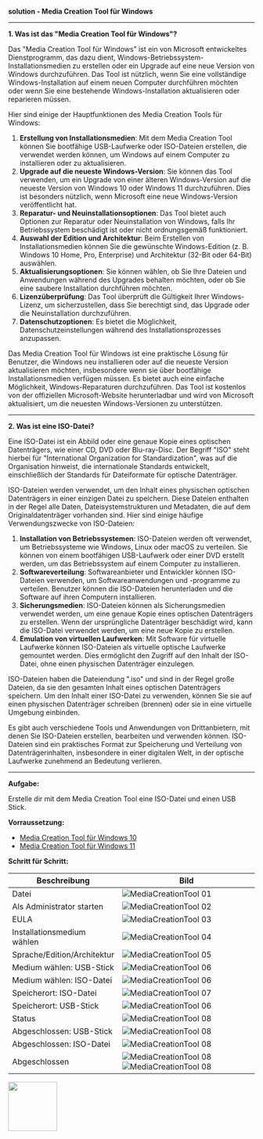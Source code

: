 
**solution - Media Creation Tool für Windows**

---

**1. Was ist das "Media Creation Tool für Windows"?**

Das "Media Creation Tool für Windows" ist ein von Microsoft entwickeltes Dienstprogramm, das dazu dient, Windows-Betriebssystem-Installationsmedien zu erstellen oder ein Upgrade auf eine neue Version von Windows durchzuführen. Das Tool ist nützlich, wenn Sie eine vollständige Windows-Installation auf einem neuen Computer durchführen möchten oder wenn Sie eine bestehende Windows-Installation aktualisieren oder reparieren müssen.

Hier sind einige der Hauptfunktionen des Media Creation Tools für Windows:

1. **Erstellung von Installationsmedien**: Mit dem Media Creation Tool können Sie bootfähige USB-Laufwerke oder ISO-Dateien erstellen, die verwendet werden können, um Windows auf einem Computer zu installieren oder zu aktualisieren.
2. **Upgrade auf die neueste Windows-Version**: Sie können das Tool verwenden, um ein Upgrade von einer älteren Windows-Version auf die neueste Version von Windows 10 oder Windows 11 durchzuführen. Dies ist besonders nützlich, wenn Microsoft eine neue Windows-Version veröffentlicht hat.
3. **Reparatur- und Neuinstallationsoptionen**: Das Tool bietet auch Optionen zur Reparatur oder Neuinstallation von Windows, falls Ihr Betriebssystem beschädigt ist oder nicht ordnungsgemäß funktioniert.
4. **Auswahl der Edition und Architektur**: Beim Erstellen von Installationsmedien können Sie die gewünschte Windows-Edition (z. B. Windows 10 Home, Pro, Enterprise) und Architektur (32-Bit oder 64-Bit) auswählen.
5. **Aktualisierungsoptionen**: Sie können wählen, ob Sie Ihre Dateien und Anwendungen während des Upgrades behalten möchten, oder ob Sie eine saubere Installation durchführen möchten.
6. **Lizenzüberprüfung**: Das Tool überprüft die Gültigkeit Ihrer Windows-Lizenz, um sicherzustellen, dass Sie berechtigt sind, das Upgrade oder die Neuinstallation durchzuführen.
7. **Datenschutzoptionen**: Es bietet die Möglichkeit, Datenschutzeinstellungen während des Installationsprozesses anzupassen.

Das Media Creation Tool für Windows ist eine praktische Lösung für Benutzer, die Windows neu installieren oder auf die neueste Version aktualisieren möchten, insbesondere wenn sie über bootfähige Installationsmedien verfügen müssen. Es bietet auch eine einfache Möglichkeit, Windows-Reparaturen durchzuführen. Das Tool ist kostenlos von der offiziellen Microsoft-Website herunterladbar und wird von Microsoft aktualisiert, um die neuesten Windows-Versionen zu unterstützen.

---

**2. Was ist eine ISO-Datei?**

Eine ISO-Datei ist ein Abbild oder eine genaue Kopie eines optischen Datenträgers, wie einer CD, DVD oder Blu-ray-Disc. Der Begriff "ISO" steht hierbei für "International Organization for Standardization", was auf die Organisation hinweist, die internationale Standards entwickelt, einschließlich der Standards für Dateiformate für optische Datenträger.

ISO-Dateien werden verwendet, um den Inhalt eines physischen optischen Datenträgers in einer einzigen Datei zu speichern. Diese Dateien enthalten in der Regel alle Daten, Dateisystemstrukturen und Metadaten, die auf dem Originaldatenträger vorhanden sind. Hier sind einige häufige Verwendungszwecke von ISO-Dateien:

1. **Installation von Betriebssystemen**: ISO-Dateien werden oft verwendet, um Betriebssysteme wie Windows, Linux oder macOS zu verteilen. Sie können von einem bootfähigen USB-Laufwerk oder einer DVD erstellt werden, um das Betriebssystem auf einem Computer zu installieren.
2. **Softwareverteilung**: Softwareanbieter und Entwickler können ISO-Dateien verwenden, um Softwareanwendungen und -programme zu verteilen. Benutzer können die ISO-Dateien herunterladen und die Software auf ihren Computern installieren.
3. **Sicherungsmedien**: ISO-Dateien können als Sicherungsmedien verwendet werden, um eine genaue Kopie eines optischen Datenträgers zu erstellen. Wenn der ursprüngliche Datenträger beschädigt wird, kann die ISO-Datei verwendet werden, um eine neue Kopie zu erstellen.
4. **Emulation von virtuellen Laufwerken**: Mit Software für virtuelle Laufwerke können ISO-Dateien als virtuelle optische Laufwerke gemountet werden. Dies ermöglicht den Zugriff auf den Inhalt der ISO-Datei, ohne einen physischen Datenträger einzulegen.

ISO-Dateien haben die Dateiendung ".iso" und sind in der Regel große Dateien, da sie den gesamten Inhalt eines optischen Datenträgers speichern. Um den Inhalt einer ISO-Datei zu verwenden, können Sie sie auf einen physischen Datenträger schreiben (brennen) oder sie in eine virtuelle Umgebung einbinden.

Es gibt auch verschiedene Tools und Anwendungen von Drittanbietern, mit denen Sie ISO-Dateien erstellen, bearbeiten und verwenden können. ISO-Dateien sind ein praktisches Format zur Speicherung und Verteilung von Datenträgerinhalten, insbesondere in einer digitalen Welt, in der optische Laufwerke zunehmend an Bedeutung verlieren.

---

**Aufgabe:**

Erstelle dir mit dem Media Creation Tool eine ISO-Datei und einen USB Stick.

**Vorraussetzung:**
* [Media Creation Tool für Windows 10](https://www.microsoft.com/de-de/software-download/windows10/)
* [Media Creation Tool für Windows 11](https://www.microsoft.com/de-de/software-download/windows11/)

**Schritt für Schritt:**

| Beschreibung                | Bild                                                                                                                                            |
| --------------------------- | ----------------------------------------------------------------------------------------------------------------------------------------------- |
| Datei                       | ![MediaCreationTool 01](https://github.com/dr-woitschek/learn/blob/main/Media_Creation_Tool_fuer_Windows/solution/MediaCreationTool_01.jpg)     |
| Als Administrator starten   | ![MediaCreationTool 02](https://github.com/dr-woitschek/learn/blob/main/Media_Creation_Tool_fuer_Windows/solution/MediaCreationTool_02.jpg)     |
| EULA                        | ![MediaCreationTool 03](https://github.com/dr-woitschek/learn/blob/main/Media_Creation_Tool_fuer_Windows/solution/MediaCreationTool_03.jpg)     |
| Installationsmedium wählen  | ![MediaCreationTool 04](https://github.com/dr-woitschek/learn/blob/main/Media_Creation_Tool_fuer_Windows/solution/MediaCreationTool_04.jpg)     |
| Sprache/Edition/Architektur | ![MediaCreationTool 05](https://github.com/dr-woitschek/learn/blob/main/Media_Creation_Tool_fuer_Windows/solution/MediaCreationTool_05.jpg)     |
| Medium wählen: USB-Stick    | ![MediaCreationTool 06](https://github.com/dr-woitschek/learn/blob/main/Media_Creation_Tool_fuer_Windows/solution/MediaCreationTool_06_USB.jpg) |
| Medium wählen: ISO-Datei    | ![MediaCreationTool 06](https://github.com/dr-woitschek/learn/blob/main/Media_Creation_Tool_fuer_Windows/solution/MediaCreationTool_06_ISO.jpg) |
| Speicherort: ISO-Datei      | ![MediaCreationTool 07](https://github.com/dr-woitschek/learn/blob/main/Media_Creation_Tool_fuer_Windows/solution/MediaCreationTool_07_ISO.jpg) |
| Speicherort: USB-Stick      | ![MediaCreationTool 06](https://github.com/dr-woitschek/learn/blob/main/Media_Creation_Tool_fuer_Windows/solution/MediaCreationTool_07_USB.jpg) |
| Status                      | ![MediaCreationTool 08](https://github.com/dr-woitschek/learn/blob/main/Media_Creation_Tool_fuer_Windows/solution/MediaCreationTool_08.jpg)     |
| Abgeschlossen: USB-Stick    | ![MediaCreationTool 08](https://github.com/dr-woitschek/learn/blob/main/Media_Creation_Tool_fuer_Windows/solution/MediaCreationTool_09_USB.jpg) |
| Abgeschlossen: ISO-Datei    | ![MediaCreationTool 08](https://github.com/dr-woitschek/learn/blob/main/Media_Creation_Tool_fuer_Windows/solution/MediaCreationTool_09_ISO.jpg) |
| Abgeschlossen               | ![MediaCreationTool 08](https://github.com/dr-woitschek/learn/blob/main/Media_Creation_Tool_fuer_Windows/solution/MediaCreationTool_09_USB.jpg) ![MediaCreationTool 08](https://github.com/dr-woitschek/learn/blob/main/Media_Creation_Tool_fuer_Windows/solution/MediaCreationTool_09_ISO.jpg) |

<img src="https://github.com/dr-woitschek/learn/blob/main/Media_Creation_Tool_fuer_Windows/solution/MediaCreationTool_09_USB.jpg" width="100" height="100">